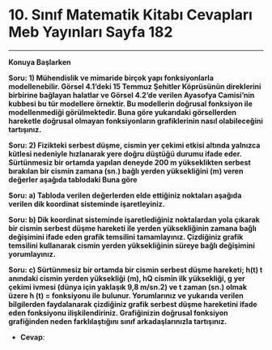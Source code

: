 # 10. Sınıf Matematik Kitabı Cevapları Meb Yayınları Sayfa 182

---

**Konuya Başlarken**

**Soru: 1) Mühendislik ve mimaride birçok yapı fonksiyonlarla modellenebilir. Görsel 4.1’deki 15 Temmuz Şehitler Köprüsünün direklerini birbirine bağlayan halatlar ve Görsel 4.2’de verilen Ayasofya Camisi’nin kubbesi bu tür modellere örnektir. Bu modellerin doğrusal fonksiyon ile modellenmediği görülmektedir. Buna göre yukarıdaki görsellerden hareketle doğrusal olmayan fonksiyonların grafiklerinin nasıl olabileceğini tartışınız.**

**Soru: 2) Fizikteki serbest düşme, cismin yer çekimi etkisi altında yalnızca kütlesi nedeniyle hızlanarak yere doğru düştüğü durumu ifade eder. Sürtünmesiz bir ortamda yapılan deneyde 200 m yükseklikten serbest bırakılan bir cismin zamana (sn.) bağlı yerden yüksekliğini (m) veren değerler aşağıda tablodaki Buna göre**

**Soru: a) Tabloda verilen değerlerden elde ettiğiniz noktaları aşağıda verilen dik koordinat sisteminde işaretleyiniz.**

**Soru: b) Dik koordinat sisteminde işaretlediğiniz noktalardan yola çıkarak bir cismin serbest düşme hareketi ile yerden yüksekliğinin zamana bağlı değişimini ifade eden grafik temsilini tamamlayınız. Çizdiğiniz grafik temsilini kullanarak cismin yerden yüksekliğinin süreye bağlı değişimini yorumlayınız.**

**Soru: c) Sürtünmesiz bir ortamda bir cismin serbest düşme hareketi; h(t) t anındaki cismin yerden yüksekliği (m), hQ cismin ilk yüksekliği, g yer çekimi ivmesi (dünya için yaklaşık 9,8 m/sn.2) ve t zaman (sn.) olmak üzere h (t) = fonksiyonu ile bulunur. Yorumlarınız ve yukarıda verilen bilgilerden faydalanarak çizdiğiniz grafik serbest düşme hareketini ifade eden fonksiyonu ilişkilendiriniz. Grafiğinizin doğrusal fonksiyon grafiğinden neden farklılaştığını sınıf arkadaşlarınızla tartışınız.**

-   **Cevap**: